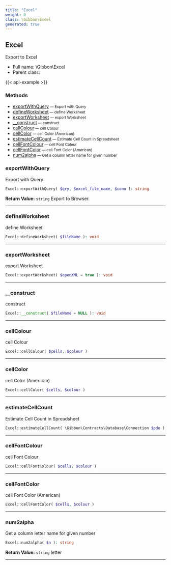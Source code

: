 ```yaml
---
title: "Excel"
weight: 0
class: \Gibbon\Excel
generated: true
---
```


## Excel 

Export to Excel



* Full name: \Gibbon\Excel
* Parent class: 

{{< api-example >}} 



### Methods

- [exportWithQuery](#exportwithquery)<small> — Export with Query</small>
- [defineWorksheet](#defineworksheet)<small> — define Worksheet</small>
- [exportWorksheet](#exportworksheet)<small> — export Worksheet</small>
- [__construct](#__construct)<small> — construct</small>
- [cellColour](#cellcolour)<small> — cell Colour</small>
- [cellColor](#cellcolor)<small> — cell Color  (American)</small>
- [estimateCellCount](#estimatecellcount)<small> — Estimate Cell Count in Spreadsheet</small>
- [cellFontColour](#cellfontcolour)<small> — cell Font Colour</small>
- [cellFontColor](#cellfontcolor)<small> — cell Font Color  (American)</small>
- [num2alpha](#num2alpha)<small> — Get a column letter name for given number</small>




### exportWithQuery

Export with Query

```php
Excel::exportWithQuery( $qry, $excel_file_name, $conn ): string
```






**Return Value:**
`string`  Export to Browser.



---

### defineWorksheet

define Worksheet

```php
Excel::defineWorksheet( $fileName ): void
```









---

### exportWorksheet

export Worksheet

```php
Excel::exportWorksheet( $openXML = true ): void
```









---

### __construct

construct

```php
Excel::__construct( $fileName = NULL ): void
```









---

### cellColour

cell Colour

```php
Excel::cellColour( $cells, $colour )
```









---

### cellColor

cell Color  (American)

```php
Excel::cellColor( $cells, $colour )
```









---

### estimateCellCount

Estimate Cell Count in Spreadsheet

```php
Excel::estimateCellCount( \Gibbon\Contracts\Database\Connection $pdo )
```









---

### cellFontColour

cell Font Colour

```php
Excel::cellFontColour( $cells, $colour )
```









---

### cellFontColor

cell Font Color  (American)

```php
Excel::cellFontColor( $cells, $colour )
```









---

### num2alpha

Get a column letter name for given number

```php
Excel::num2alpha( $n ): string
```






**Return Value:**
`string`  letter



---

